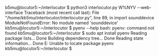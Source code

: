 b5mu@locutor5:~/interlocutor $ python3 interlocutor.py W%NYV --web-interface
Traceback (most recent call last):
  File "/home/kb5mu/interlocutor/interlocutor.py", line 89, in <module>
    import sounddevice
ModuleNotFoundError: No module named 'sounddevice'
kb5mu@locutor5:~/interlocutor $ pyenv --help
bash: pyenv: command not found
kb5mu@locutor5:~/interlocutor $ sudo apt install pyenv
Reading package lists... Done
Building dependency tree... Done
Reading state information... Done
E: Unable to locate package pyenv
kb5mu@locutor5:~/interlocutor $ 


